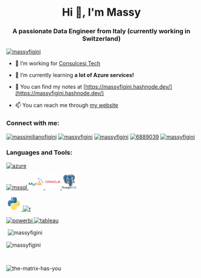<h1 align="center">Hi 👋, I'm Massy</h1>
<h3 align="center">A passionate Data Engineer from Italy (currently working in Switzerland)</h3>

<p align="left"> <a href="https://twitter.com/massyfigini" target="blank"><img src="https://img.shields.io/twitter/follow/massyfigini?logo=twitter&style=for-the-badge" alt="massyfigini" /></a> </p>

- 🔭 I’m working for [Consulcesi Tech](https://www.consulcesi.tech/)

- 🌱 I’m currently learning **a lot of Azure services!**

<!---👨‍💻 Some of my projects are available at (future section)-->

- 📝 You can find my notes at [https://massyfigini.hashnode.dev/](https://massyfigini.hashnode.dev/)

- 📫 You can reach me through [my website](https://massyfigini.github.io)

<!---📄 Know about my experiences (link resume)-->

<!---⚡ Fun fact (any ideas?)-->

<h3 align="left">Connect with me:</h3>
<p align="left">
<a href="https://linkedin.com/in/massimilianofigini" target="blank"><img align="center" src="https://raw.githubusercontent.com/rahuldkjain/github-profile-readme-generator/master/src/images/icons/Social/linked-in-alt.svg" alt="massimilianofigini" height="30" width="40" /></a>
<a href="https://twitter.com/massyfigini" target="blank"><img align="center" src="https://raw.githubusercontent.com/rahuldkjain/github-profile-readme-generator/master/src/images/icons/Social/twitter.svg" alt="massyfigini" height="30" width="40" /></a>
<a href="https://hashnode.com/@massyfigini" target="blank"><img align="center" src="https://cdn.hashnode.com/res/hashnode/image/upload/v1611902473383/CDyAuTy75.png" alt="massyfigini" height="30" width="40" /></a>
<a href="https://stackoverflow.com/users/6889039" target="blank"><img align="center" src="https://raw.githubusercontent.com/rahuldkjain/github-profile-readme-generator/master/src/images/icons/Social/stack-overflow.svg" alt="6889039" height="30" width="40" /></a>
<a href="https://kaggle.com/massyfigini" target="blank"><img align="center" src="https://raw.githubusercontent.com/rahuldkjain/github-profile-readme-generator/master/src/images/icons/Social/kaggle.svg" alt="massyfigini" height="30" width="40" /></a>
</p>

<h3 align="left">Languages and Tools:</h3>
<p align="left"> <a href="https://azure.microsoft.com/en-in/" target="_blank"> <img src="https://www.vectorlogo.zone/logos/microsoft_azure/microsoft_azure-icon.svg" alt="azure" width="40" height="40"/> </a> </p>
<p align="left"> <a href="https://www.microsoft.com/en-us/sql-server" target="_blank"> <img src="https://www.svgrepo.com/show/303229/microsoft-sql-server-logo.svg" alt="mssql" width="40" height="40"/> </a> <a href="https://www.mysql.com/" target="_blank"> <img src="https://raw.githubusercontent.com/devicons/devicon/master/icons/mysql/mysql-original-wordmark.svg" alt="mysql" width="40" height="40"/> </a> <a href="https://www.oracle.com/" target="_blank"> <img src="https://raw.githubusercontent.com/devicons/devicon/master/icons/oracle/oracle-original.svg" alt="oracle" width="40" height="40"/> </a> <a href="https://www.postgresql.org" target="_blank"> <img src="https://raw.githubusercontent.com/devicons/devicon/master/icons/postgresql/postgresql-original-wordmark.svg" alt="postgresql" width="40" height="40"/> </a> </p>
<p align="left"> <a href="https://www.python.org" target="_blank"> <img src="https://raw.githubusercontent.com/devicons/devicon/master/icons/python/python-original.svg" alt="python" width="40" height="40"/> </a> <a href="https://www.r-project.org/" target="_blank"> <img src="https://upload.wikimedia.org/wikipedia/commons/thumb/1/1b/R_logo.svg/2560px-R_logo.svg.png" alt="r" width="40" height="40"/> </a> </p>
<p align="left"> <a href="https://powerbi.microsoft.com/en-us/" target="_blank"> <img src="https://powerbi.microsoft.com/pictures/shared/social/social-default-image.png" alt="powerbi" width="40" height="40"/> </a> <a href="https://www.tableau.com/" target="_blank"> <img src="https://www.freepngdesign.com/content/uploads/images/tableau-software-5070.png" alt="tableau" width="40" height="40"/> </a> </p>

<!---MONGO DB LOGO
<a href="https://www.mongodb.com/" target="_blank"> <img src="https://raw.githubusercontent.com/devicons/devicon/master/icons/mongodb/mongodb-original-wordmark.svg" alt="mongodb" width="40" height="40"/> </a>
-->

<!---<p><img align="left" src="https://github-readme-stats.vercel.app/api/top-langs?username=massyfigini&show_icons=true&locale=en&layout=compact" alt="massyfigini" /></p>-->

<p>&nbsp;<img align="center" src="https://github-readme-stats.vercel.app/api?username=massyfigini&show_icons=true&locale=en" alt="massyfigini" /></p>

<p><img align="center" src="https://github-readme-streak-stats.herokuapp.com/?user=massyfigini&" alt="massyfigini" /></p>

<br>

![the-matrix-has-you](https://user-images.githubusercontent.com/12718957/129731422-854b6c05-cceb-4d4b-94bf-a84ec40b2a5f.gif)

<!--
**massyfigini/massyfigini** is a ✨ _special_ ✨ repository because its `README.md` (this file) appears on your GitHub profile.

Here are some ideas to get you started:

- 🔭 I’m currently working on ...
- 🌱 I’m currently learning ...
- 👯 I’m looking to collaborate on ...
- 🤔 I’m looking for help with ...
- 💬 Ask me about ...
- 📫 How to reach me: ...
- 😄 Pronouns: ...
- ⚡ Fun fact: ...
-->
